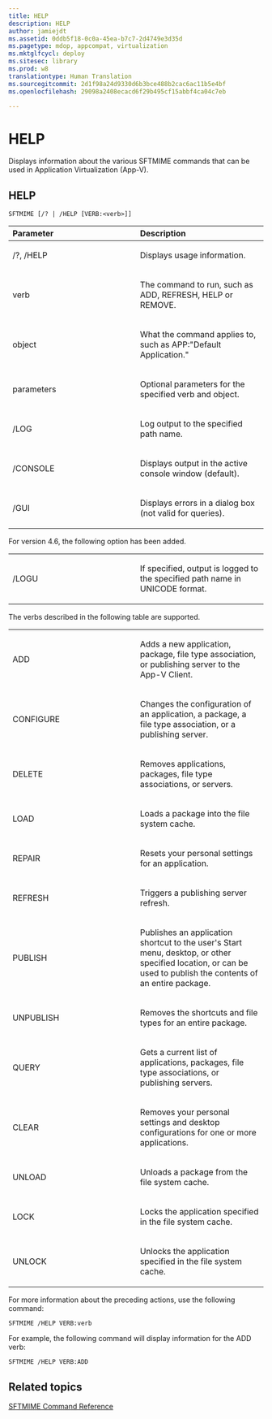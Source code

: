 ```yaml
---
title: HELP
description: HELP
author: jamiejdt
ms.assetid: 0ddb5f18-0c0a-45ea-b7c7-2d4749e3d35d
ms.pagetype: mdop, appcompat, virtualization
ms.mktglfcycl: deploy
ms.sitesec: library
ms.prod: w8
translationtype: Human Translation
ms.sourcegitcommit: 2d1f98a24d9330d6b3bce488b2cac6ac11b5e4bf
ms.openlocfilehash: 29098a2408ecacd6f29b495cf15abbf4ca04c7eb

---
```



# HELP


Displays information about the various SFTMIME commands that can be used in Application Virtualization (App-V).

## HELP


`SFTMIME [/? | /HELP [VERB:<verb>]]`

<table>
<colgroup>
<col width="50%" />
<col width="50%" />
</colgroup>
<thead>
<tr class="header">
<th align="left">Parameter</th>
<th align="left">Description</th>
</tr>
</thead>
<tbody>
<tr class="odd">
<td align="left"><p>/?, /HELP</p></td>
<td align="left"><p>Displays usage information.</p></td>
</tr>
<tr class="even">
<td align="left"><p>verb</p></td>
<td align="left"><p>The command to run, such as ADD, REFRESH, HELP or REMOVE.</p></td>
</tr>
<tr class="odd">
<td align="left"><p>object</p></td>
<td align="left"><p>What the command applies to, such as APP:&quot;Default Application.&quot;</p></td>
</tr>
<tr class="even">
<td align="left"><p>parameters</p></td>
<td align="left"><p>Optional parameters for the specified verb and object.</p></td>
</tr>
<tr class="odd">
<td align="left"><p>/LOG</p></td>
<td align="left"><p>Log output to the specified path name.</p></td>
</tr>
<tr class="even">
<td align="left"><p>/CONSOLE</p></td>
<td align="left"><p>Displays output in the active console window (default).</p></td>
</tr>
<tr class="odd">
<td align="left"><p>/GUI</p></td>
<td align="left"><p>Displays errors in a dialog box (not valid for queries).</p></td>
</tr>
</tbody>
</table>

 

For version 4.6, the following option has been added.

<table>
<colgroup>
<col width="50%" />
<col width="50%" />
</colgroup>
<tbody>
<tr class="odd">
<td align="left"><p>/LOGU</p></td>
<td align="left"><p>If specified, output is logged to the specified path name in UNICODE format.</p></td>
</tr>
</tbody>
</table>

 

The verbs described in the following table are supported.

<table>
<colgroup>
<col width="50%" />
<col width="50%" />
</colgroup>
<tbody>
<tr class="odd">
<td align="left"><p>ADD</p></td>
<td align="left"><p>Adds a new application, package, file type association, or publishing server to the App-V Client.</p></td>
</tr>
<tr class="even">
<td align="left"><p>CONFIGURE</p></td>
<td align="left"><p>Changes the configuration of an application, a package, a file type association, or a publishing server.</p></td>
</tr>
<tr class="odd">
<td align="left"><p>DELETE</p></td>
<td align="left"><p>Removes applications, packages, file type associations, or servers.</p></td>
</tr>
<tr class="even">
<td align="left"><p>LOAD</p></td>
<td align="left"><p>Loads a package into the file system cache.</p></td>
</tr>
<tr class="odd">
<td align="left"><p>REPAIR</p></td>
<td align="left"><p>Resets your personal settings for an application.</p></td>
</tr>
<tr class="even">
<td align="left"><p>REFRESH</p></td>
<td align="left"><p>Triggers a publishing server refresh.</p></td>
</tr>
<tr class="odd">
<td align="left"><p>PUBLISH</p></td>
<td align="left"><p>Publishes an application shortcut to the user's Start menu, desktop, or other specified location, or can be used to publish the contents of an entire package.</p></td>
</tr>
<tr class="even">
<td align="left"><p>UNPUBLISH</p></td>
<td align="left"><p>Removes the shortcuts and file types for an entire package.</p></td>
</tr>
<tr class="odd">
<td align="left"><p>QUERY</p></td>
<td align="left"><p>Gets a current list of applications, packages, file type associations, or publishing servers.</p></td>
</tr>
<tr class="even">
<td align="left"><p>CLEAR</p></td>
<td align="left"><p>Removes your personal settings and desktop configurations for one or more applications.</p></td>
</tr>
<tr class="odd">
<td align="left"><p>UNLOAD</p></td>
<td align="left"><p>Unloads a package from the file system cache.</p></td>
</tr>
<tr class="even">
<td align="left"><p>LOCK</p></td>
<td align="left"><p>Locks the application specified in the file system cache.</p></td>
</tr>
<tr class="odd">
<td align="left"><p>UNLOCK</p></td>
<td align="left"><p>Unlocks the application specified in the file system cache.</p></td>
</tr>
</tbody>
</table>

 

For more information about the preceding actions, use the following command:

`SFTMIME /HELP VERB:verb`

For example, the following command will display information for the ADD verb:

`SFTMIME /HELP VERB:ADD`

## Related topics


[SFTMIME Command Reference](sftmime--command-reference.md)

 

 








<!--HONumber=Jun16_HO4-->


